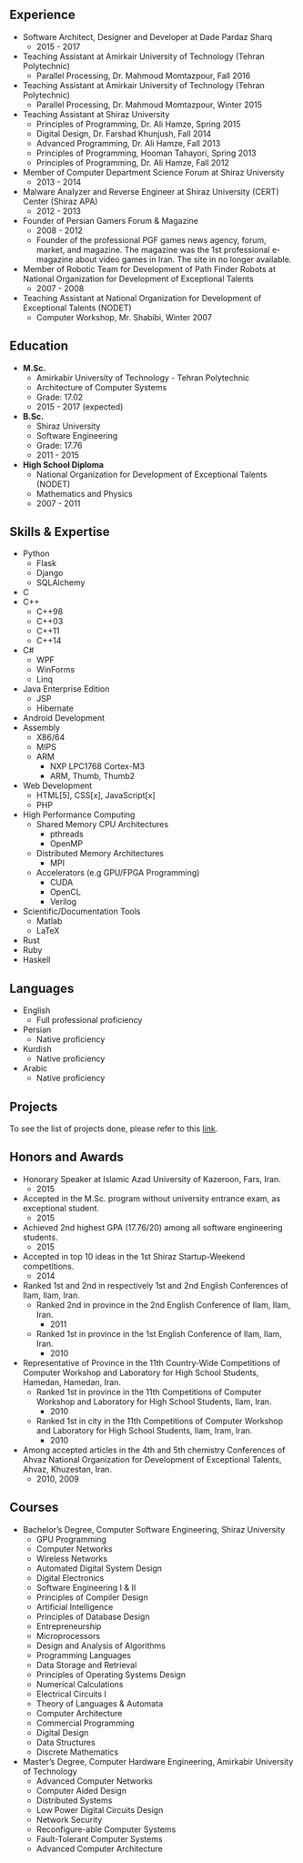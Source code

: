 ## Experience

-	Software Architect, Designer and Developer at Dade Pardaz Sharq
	-	2015 - 2017
-	Teaching Assistant at Amirkair University of Technology (Tehran Polytechnic)
	-	Parallel Processing, Dr. Mahmoud Momtazpour, Fall 2016
-	Teaching Assistant at Amirkair University of Technology (Tehran Polytechnic)
	-	Parallel Processing, Dr. Mahmoud Momtazpour, Winter 2015
-	Teaching Assistant at Shiraz University
	-	Principles of Programming, Dr. Ali Hamze, Spring 2015
	-	Digital Design, Dr. Farshad Khunjush, Fall 2014
	-	Advanced Programming, Dr. Ali Hamze, Fall 2013
	-	Principles of Programming, Hooman Tahayori, Spring 2013
	-	Principles of Programming, Dr. Ali Hamze, Fall 2012
-	Member of Computer Department Science Forum at Shiraz University
	-	2013 - 2014
-	Malware Analyzer and Reverse Engineer at Shiraz University (CERT) Center (Shiraz APA)
	-	2012 - 2013
-	Founder of Persian Gamers Forum & Magazine
	-	2008 - 2012
	-	Founder of the professional PGF games news agency, forum, market, and magazine.
		The magazine was the 1st professional e-magazine about video games in Iran.
		The site in no longer available.
-	Member of Robotic Team for Development of Path Finder Robots at National Organization for
	Development of Exceptional Talents
	-	2007 - 2008
-	Teaching Assistant at National Organization for Development of Exceptional Talents (NODET)
	-	Computer Workshop, Mr. Shabibi, Winter 2007


## Education  

-	__M.Sc.__
    -	Amirkabir University of Technology - Tehran Polytechnic
	-	Architecture of Computer Systems
    -   Grade: 17.02
	-	2015 - 2017 (expected)
-	__B.Sc.__
    -	Shiraz University
	-	Software Engineering
	-	Grade: 17.76
	-	2011 - 2015
-	__High School Diploma__
    -	National Organization for Development of Exceptional Talents (NODET)
	-	Mathematics and Physics
	-	2007 - 2011

## Skills & Expertise
- Python
	- Flask
    - Django
    - SQLAlchemy
- C
- C++
    - C++98
    - C++03
    - C++11
	- C++14
- C#
	- WPF
	- WinForms
	- Linq
- Java Enterprise Edition
	- JSP
	- Hibernate
- Android Development
- Assembly
	- X86/64
	- MIPS
	- ARM
		- NXP LPC1768 Cortex-M3
		- ARM, Thumb, Thumb2
- Web Development
    - HTML[5], CSS[x], JavaScript[x]
    - PHP
- High Performance Computing
    - Shared Memory CPU Architectures
        - pthreads
        - OpenMP
    - Distributed Memory Architectures
        - MPI
	- Accelerators (e.g GPU/FPGA Programming)
        - CUDA
        - OpenCL
        - Verilog
- Scientific/Documentation Tools
    - Matlab
    - LaTeX
- Rust
- Ruby
- Haskell

## Languages
- English
	- Full professional proficiency
- Persian
	- Native proficiency
- Kurdish
	- Native proficiency
- Arabic
	- Native proficiency

## Projects

To see the list of projects done, please refer to this [link](/projects.md "Projects").

## Honors and Awards
- Honorary Speaker at Islamic Azad University of Kazeroon, Fars, Iran.
	-	2015
- Accepted in the M.Sc. program without university entrance exam, as exceptional student.
	-	2015
- Achieved 2nd highest GPA (17.76/20) among all software engineering students.
	-	2015
- Accepted in top 10 ideas in the 1st Shiraz Startup-Weekend competitions.
	-	2014
- Ranked 1st and 2nd in respectively 1st and 2nd English Conferences of Ilam, Ilam, Iran.
	-	Ranked 2nd in province in the 2nd English Conference of Ilam, Ilam, Iran.
		-	2011
	-	Ranked 1st in province in the 1st English Conference of Ilam, Ilam, Iran.
		-	2010
- Representative of Province in the 11th Country-Wide Competitions of Computer Workshop and
Laboratory for High School Students, Hamedan, Hamedan, Iran.
	- Ranked 1st in province in the 11th Competitions of Computer Workshop and Laboratory for High
School Students, Ilam, Iran.
		-	2010
	- Ranked 1st in city in the 11th Competitions of Computer Workshop and
Laboratory for High School Students, Ilam, Iram, Iran.
		-	2010
- Among accepted articles in the 4th and 5th chemistry Conferences of Ahvaz National Organization for
Development of Exceptional Talents, Ahvaz, Khuzestan, Iran.
	-	2010, 2009

## Courses
- Bachelor’s Degree, Computer Software Engineering, Shiraz University
	- GPU Programming
	- Computer Networks
	- Wireless Networks
	- Automated Digital System Design
	- Digital Electronics
	- Software Engineering I & II
	- Principles of Compiler Design
	- Artificial Intelligence
	- Principles of Database Design
	- Entrepreneurship
	- Microprocessors
	- Design and Analysis of Algorithms
	- Programming Languages
	- Data Storage and Retrieval
	- Principles of Operating Systems Design
	- Numerical Calculations
	- Electrical Circuits I
	- Theory of Languages & Automata
	- Computer Architecture
	- Commercial Programming
	- Digital Design
	- Data Structures
	- Discrete Mathematics
- Master’s Degree, Computer Hardware Engineering, Amirkabir University of Technology
    - Advanced Computer Networks
    - Computer Aided Design
    - Distributed Systems
	- Low Power Digital Circuits Design
	- Network Security
	- Reconfigure-able Computer Systems
	- Fault-Tolerant Computer Systems
	- Advanced Computer Architecture
